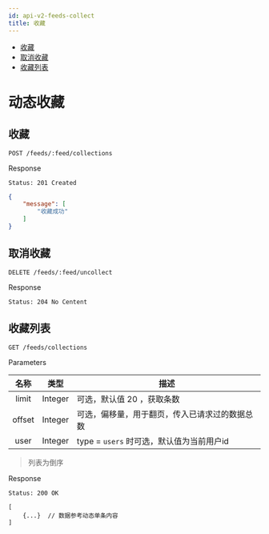 ```yaml
---
id: api-v2-feeds-collect
title: 收藏
---
```


- [收藏](#收藏)
- [取消收藏](#取消收藏)
- [收藏列表](#收藏列表)

# 动态收藏

## 收藏

```
POST /feeds/:feed/collections
```

Response

```
Status: 201 Created
```
```json
{
    "message": [
        "收藏成功"
    ]
}
```

## 取消收藏

```
DELETE /feeds/:feed/uncollect
```

Response

```
Status: 204 No Centent
```

## 收藏列表

```
GET /feeds/collections
```

Parameters

| 名称 | 类型 | 描述 |
|:----:|:----:|----|
| limit | Integer | 可选，默认值 20 ，获取条数 |
| offset | Integer | 可选，偏移量，用于翻页，传入已请求过的数据总数 |
| user | Integer | type = `users` 时可选，默认值为当前用户id |

> 列表为倒序

Response

```
Status: 200 OK
```
```json5
[
    {...}  // 数据参考动态单条内容
]
```
